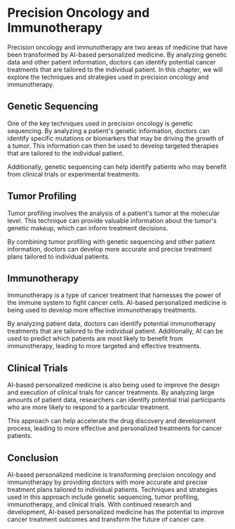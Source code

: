 Precision Oncology and Immunotherapy
==============================================================================================

Precision oncology and immunotherapy are two areas of medicine that have been transformed by AI-based personalized medicine. By analyzing genetic data and other patient information, doctors can identify potential cancer treatments that are tailored to the individual patient. In this chapter, we will explore the techniques and strategies used in precision oncology and immunotherapy.

Genetic Sequencing
------------------

One of the key techniques used in precision oncology is genetic sequencing. By analyzing a patient's genetic information, doctors can identify specific mutations or biomarkers that may be driving the growth of a tumor. This information can then be used to develop targeted therapies that are tailored to the individual patient.

Additionally, genetic sequencing can help identify patients who may benefit from clinical trials or experimental treatments.

Tumor Profiling
---------------

Tumor profiling involves the analysis of a patient's tumor at the molecular level. This technique can provide valuable information about the tumor's genetic makeup, which can inform treatment decisions.

By combining tumor profiling with genetic sequencing and other patient information, doctors can develop more accurate and precise treatment plans tailored to individual patients.

Immunotherapy
-------------

Immunotherapy is a type of cancer treatment that harnesses the power of the immune system to fight cancer cells. AI-based personalized medicine is being used to develop more effective immunotherapy treatments.

By analyzing patient data, doctors can identify potential immunotherapy treatments that are tailored to the individual patient. Additionally, AI can be used to predict which patients are most likely to benefit from immunotherapy, leading to more targeted and effective treatments.

Clinical Trials
---------------

AI-based personalized medicine is also being used to improve the design and execution of clinical trials for cancer treatments. By analyzing large amounts of patient data, researchers can identify potential trial participants who are more likely to respond to a particular treatment.

This approach can help accelerate the drug discovery and development process, leading to more effective and personalized treatments for cancer patients.

Conclusion
----------

AI-based personalized medicine is transforming precision oncology and immunotherapy by providing doctors with more accurate and precise treatment plans tailored to individual patients. Techniques and strategies used in this approach include genetic sequencing, tumor profiling, immunotherapy, and clinical trials. With continued research and development, AI-based personalized medicine has the potential to improve cancer treatment outcomes and transform the future of cancer care.

